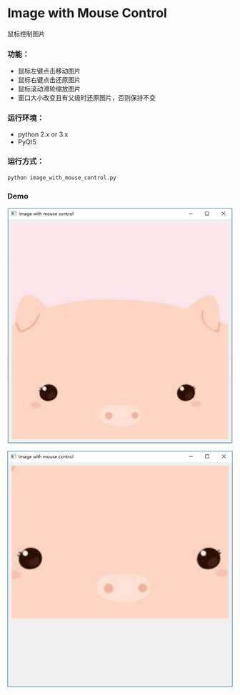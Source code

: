 # Image with Mouse Control

鼠标控制图片

### 功能：

- 鼠标左键点击移动图片
- 鼠标右键点击还原图片
- 鼠标滚动滑轮缩放图片
- 窗口大小改变且有父级时还原图片，否则保持不变

### 运行环境：

- python 2.x or 3.x
- PyQt5

### 运行方式：

```python
python image_with_mouse_control.py
```

### Demo

![](img/Demo_1.png)

![](img/Demo_2.png)